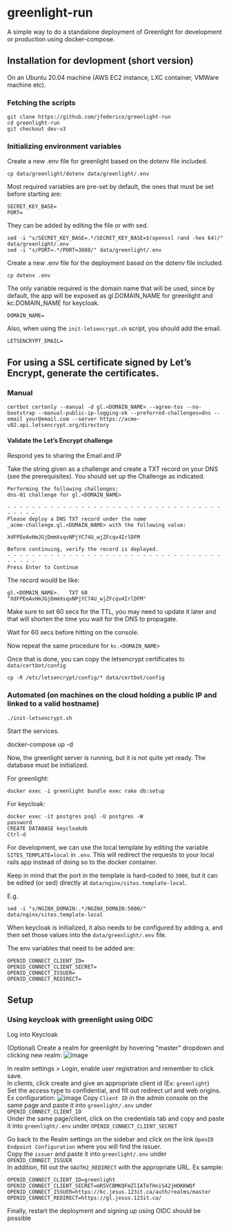 # greenlight-run
A simple way to do a standalone deployment of Greenlight for development or production using docker-compose.

## Installation for devlopment (short version)

On an Ubuntu 20.04 machine (AWS EC2 instance, LXC container, VMWare machine etc).

### Fetching the scripts

```
git clone https://github.com/jfederico/greenlight-run
cd greenlight-run
git checkout dev-v3
```

### Initializing environment variables
Create a new .env file for greenlight based on the dotenv file included.

```
cp data/greenlight/dotenv data/greenlight/.env
```

Most required variables are pre-set by default, the ones that must be set before starting are:

```
SECRET_KEY_BASE=
PORT=
```

They can be added by editing the file or with sed.

```
sed -i "s/SECRET_KEY_BASE=.*/SECRET_KEY_BASE=$(openssl rand -hex 64)/" data/greenlight/.env
sed -i "s/PORT=.*/PORT=3080/" data/greenlight/.env
```

Create a new .env file for the deployment based on the dotenv file included.

```
cp dotenv .env
```

The only variable required is the domain name that will be used, since by default, the app will be exposed as gl.DOMAIN_NAME for greenlight and kc.DOMAIN_NAME for keycloak.
```
DOMAIN_NAME=
```

Also, when using the `init-letsencrypt.sh` script, you should add the email.

```
LETSENCRYPT_EMAIL=
```

## For using a SSL certificate signed by Let’s Encrypt, generate the certificates.

### Manual

```
certbot certonly --manual -d gl.<DOMAIN_NAME> --agree-tos --no-bootstrap --manual-public-ip-logging-ok --preferred-challenges=dns --email your@email.com --server https://acme-v02.api.letsencrypt.org/directory
```

#### Validate the Let’s Encrypt challenge

Respond yes to sharing the Email and IP

Take the string given as a challenge and create a TXT record on your DNS (see the prerequisites). You should set up the Challenge as indicated.

```
Performing the following challenges:
dns-01 challenge for gl.<DOMAIN_NAME>

- - - - - - - - - - - - - - - - - - - - - - - - - - - - - - - - - - - - - - - -
Please deploy a DNS TXT record under the name
_acme-challenge.gl.<DOMAIN_NAME> with the following value:

XdFPEeAvHmJGjDmmXsqvNPjYC74U_wjZFcqv4IrlDFM

Before continuing, verify the record is deployed.
- - - - - - - - - - - - - - - - - - - - - - - - - - - - - - - - - - - - - - - -
Press Enter to Continue
```

The record would be like:

```
gl.<DOMAIN_NAME>.	TXT	60	"XdFPEeAvHmJGjDmmXsqvNPjYC74U_wjZFcqv4IrlDFM"
```

Make sure to set 60 secs for the TTL, you may need to update it later and that will shorten the time you wait for the DNS to propagate.

Wait for 60 secs before hitting <Enter> on the console.

Now repeat the same procedure for `kc.<DOMAIN_NAME>`

Once that is done, you can copy the letsencrypt certificates to `data/certbot/config`

```
cp -R /etc/letsencrypt/config/* data/certbot/config
```

### Automated (on machines on the cloud holding a public IP and linked to a valid hostname)
```
./init-letsencrypt.sh
```

Start the services.

docker-compose up -d

Now, the greenlight server is running, but it is not quite yet ready. The database must be initialized.

For greenlight:
```
docker exec -i greenlight bundle exec rake db:setup
```

For keycloak:
```
docker exec -it postgres psql -U postgres -W
password
CREATE DATABASE keycloakdb
Ctrl-d
```

For development, we can use the local template by editing the variable `SITES_TEMPLATE=local` in `.env`. This will redirect the requests to your local rails app instead of doing so to the docker container.

Keep in mind that the port in the template is hard-coded to `3000`, but it can be edited (or sed)  directly at `data/nginx/sites.template-local`.

E.g.
```
sed -i "s/NGINX_DOMAIN:.*/NGINX_DOMAIN:5000/" data/nginx/sites.template-local
```

When keycloak is initialized, it also needs to be configured by adding a, and then set those values into the `data/greenlight/.env` file.

The env variables that need to be added are:
```
OPENID_CONNECT_CLIENT_ID=
OPENID_CONNECT_CLIENT_SECRET=
OPENID_CONNECT_ISSUER=
OPENID_CONNECT_REDIRECT=
```

## Setup
### Using keycloak with greenlight using OIDC

Log into Keycloak

(Optional) Create a realm for greenlight by hovering "master" dropdown and clicking new realm:
![image](https://user-images.githubusercontent.com/21375588/119866764-29a1e580-beeb-11eb-8a18-39370c39a5fb.png)

In realm settings > Login, enable user registration and remember to click save.\
In clients, click create and give an appropriate client id (Ex: `greenlight`)\
Set the access type to confidential, and fill out redirect url and web origins.
Ex configuration:
![image](https://user-images.githubusercontent.com/21375588/119872156-2873b700-bef1-11eb-91f5-d1bc291a0466.png)
Copy `Client ID` in the admin console on the same page and paste it into `greenlight/.env` under `OPENID_CONNECT_CLIENT_ID`\
Under the same page/client, click on the credentials tab and copy and paste it into `greenlight/.env` under `OPENID_CONNECT_CLIENT_SECRET`

Go back to the Realm settings on the sidebar and click on the link `OpenID Endpoint Configuration` where you will find the issuer.\
Copy the `issuer` and paste it into `greenlight/.env` under `OPENID_CONNECT_ISSUER`\
In addition, fill out the `OAUTH2_REDIRECT` with the appropriate URL.
Ex sample:
```
OPENID_CONNECT_CLIENT_ID=greenlight
OPENID_CONNECT_CLIENT_SECRET=mR5VCBMKQFmZlIATeTHniS42jHOKKWQf
OPENID_CONNECT_ISSUER=https://kc.jesus.123it.ca/auth/realms/master
OPENID_CONNECT_REDIRECT=https://gl.jesus.123it.ca/
```

Finally, restart the deployment and signing up using OIDC should be possible
